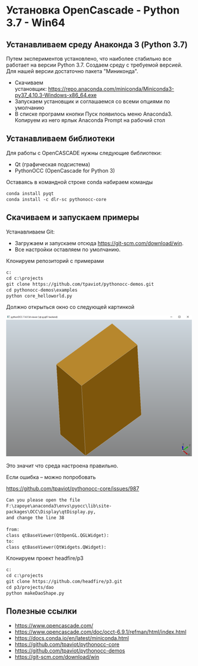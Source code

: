 # Установка OpenCascade - Python 3.7 - Win64
 
## Устанавливаем среду Анаконда 3 (Python 3.7)

Путем экспериментов установлено, что наиболее стабильно все работает на версии Python 3.7. Создаем среду с требуемой версией. Для нашей версии достаточно пакета "Миниконда".

- Скачиваем установщик: <https://repo.anaconda.com/miniconda/Miniconda3-py37_4.10.3-Windows-x86_64.exe>
- Запускаем установщик и соглашаемся со всеми опциями по умолчанию
- В списке программ кнопки Пуск появилось меню Anaconda3. Копируем из него ярлык Anaconda Prompt на рабочий стол

## Устанавливаем библиотеки

Для работы с OpenCASCADE нужны следующие библиотеки:

- Qt (графическая подсистема) 
- PythonOCC (OpenCascade for Python 3)

Оставаясь в командной строке conda набираем команды

```
conda install pyqt
conda install -c dlr-sc pythonocc-core
```

## Скачиваем и запускаем примеры

Устанавливаем Git: 
- Загружаем и запускаем отсюда <https://git-scm.com/download/win>. 
- Все настройки оставляем по умолчанию.

Клонируем репозиторий с примерами

```
c:
cd c:\projects
git clone https://github.com/tpaviot/pythonocc-demos.git
cd pythonocc-demos\examples
python core_helloworld.py
```

Должно открыться окно со следующей картинкой

![Test Image 3](success.png)

Это значит что среда настроена правильно.

Если ошибка – можно попробовать 

<https://github.com/tpaviot/pythonocc-core/issues/987>

```
Can you please open the file  
F:\zapoye\anaconda3\envs\pyocc\lib\site-packages\OCC\Display\qtDisplay.py,  
and change the line 38 

from:    
class qtBaseViewer(QtOpenGL.QGLWidget):
to:  
class qtBaseViewer(QtWidgets.QWidget):
```

Клонируем проект headfire/p3

```
c:
cd c:\projects
git clone https://github.com/headfire/p3.git
cd p3/projects/dao
python makeDaoShape.py
```

## **Полезные ссылки**

- <https://www.opencascade.com/>
- <https://www.opencascade.com/doc/occt-6.9.1/refman/html/index.html>
- <https://docs.conda.io/en/latest/miniconda.html>
- <https://github.com/tpaviot/pythonocc-core>
- <https://github.com/tpaviot/pythonocc-demos>
- <https://git-scm.com/download/win>


